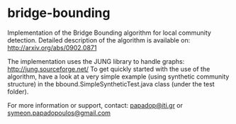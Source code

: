 bridge-bounding
===============

Implementation of the Bridge Bounding algorithm for local community detection. 
Detailed description of the algorithm is available on: http://arxiv.org/abs/0902.0871

The implementation uses the JUNG library to handle graphs: http://jung.sourceforge.net/
To get quickly started with the use of the algorithm, have a look at a very simple example (using synthetic community structure) in the bbound.SimpleSyntheticTest.java class (under the test folder).

For more information or support, contact: papadop@iti.gr or symeon.papadopoulos@gmail.com
